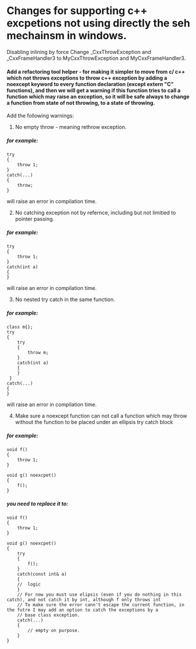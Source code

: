 # Changes for supporting c++ excpetions not using directly the seh mechainsm in windows.
Disabling inlining by force
Change _CxxThrowException and _CxxFrameHandler3 to MyCxxThrowException and MyCxxFrameHandler3.

#### Add a refactoring tool helper - for making it simpler to move from c/ c++ which not throws exceptions to throw c++ exception by adding a noexcept keyword to every function declaration (except extern "C" functions), and then we will get a warning if this function tries to call a function which may raise an exception, so it will be safe always to change a function from state of not throwing, to a state of throwing.

Add the following warnings:
1) No empty throw - meaning rethrow exception.
##### for example:
    try
    {
        throw 1;
    }
    catch(...)
    {
        throw;
    }
will raise an error in compilation time.

2) No catching exception not by refernce, including but not limitied to pointer passing.
##### for example:
    try
    {
        throw 1;
    }
    catch(int a)
    {
    }
will raise an error in compilation time.

3) No nested try catch in the same function.
##### for example:
    class m{};
    try
    {
        try
        {
            throw m;
        }
        catch(int a)
        {
        }
     }
    catch(...)
    {
    }
will raise an error in compilation time.

4) Make sure a noexcept function can not call a function which may throw without the function to be placed under an ellipsis try catch block
##### for example:
    void f()
    {
        throw 1;
    }

    void g() noexcpet()
    {
        f();
    }
    
##### you need to replace it to:
    void f()
    {
        throw 1;
    }

    void g() noexcpet()
    {
        try
        {
            f();
        }
        catch(const int& a)
        {
        //  logic
        }
        // For now you must use elipsis (even if you do nothing in this catch), and not catch it by int, although f only throws int
        // To make sure the error cann't escape the current function, in the futre I may add an option to catch the exceptions by a 
        // base class exception.
        catch(...)
        {
            // empty on purpose.
        }
    }
